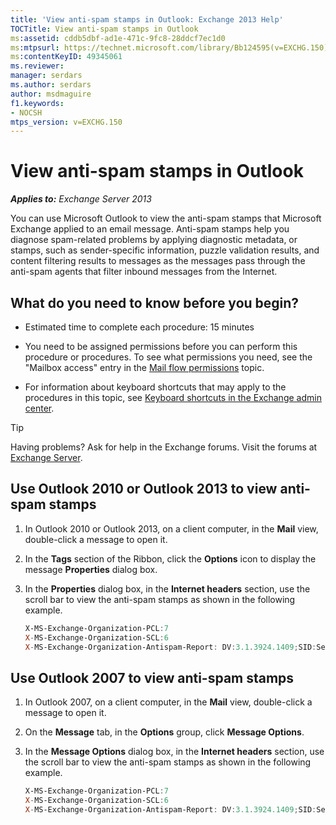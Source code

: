 ```yaml
---
title: 'View anti-spam stamps in Outlook: Exchange 2013 Help'
TOCTitle: View anti-spam stamps in Outlook
ms:assetid: cddb5dbf-ad1e-471c-9fc8-28ddcf7ec1d0
ms:mtpsurl: https://technet.microsoft.com/library/Bb124595(v=EXCHG.150)
ms:contentKeyID: 49345061
ms.reviewer: 
manager: serdars
ms.author: serdars
author: msdmaguire
f1.keywords:
- NOCSH
mtps_version: v=EXCHG.150
---
```


# View anti-spam stamps in Outlook

_**Applies to:** Exchange Server 2013_

You can use Microsoft Outlook to view the anti-spam stamps that Microsoft Exchange applied to an email message. Anti-spam stamps help you diagnose spam-related problems by applying diagnostic metadata, or stamps, such as sender-specific information, puzzle validation results, and content filtering results to messages as the messages pass through the anti-spam agents that filter inbound messages from the Internet.

## What do you need to know before you begin?

- Estimated time to complete each procedure: 15 minutes

- You need to be assigned permissions before you can perform this procedure or procedures. To see what permissions you need, see the "Mailbox access" entry in the [Mail flow permissions](mail-flow-permissions-exchange-2013-help.md) topic.

- For information about keyboard shortcuts that may apply to the procedures in this topic, see [Keyboard shortcuts in the Exchange admin center](keyboard-shortcuts-in-the-exchange-admin-center-2013-help.md).

> [!TIP]
> Having problems? Ask for help in the Exchange forums. Visit the forums at [Exchange Server](https://social.technet.microsoft.com/forums/office/home?category=exchangeserver).

## Use Outlook 2010 or Outlook 2013 to view anti-spam stamps

1. In Outlook 2010 or Outlook 2013, on a client computer, in the **Mail** view, double-click a message to open it.

2. In the **Tags** section of the Ribbon, click the **Options** icon to display the message **Properties** dialog box.

3. In the **Properties** dialog box, in the **Internet headers** section, use the scroll bar to view the anti-spam stamps as shown in the following example.

   ```powershell
   X-MS-Exchange-Organization-PCL:7
   X-MS-Exchange-Organization-SCL:6
   X-MS-Exchange-Organization-Antispam-Report: DV:3.1.3924.1409;SID:SenderIDStatus Fail;PCL:PhishingLevel SUSPICIOUS;CW:CustomList;PP:Presolved;TIME:TimeBasedFeatures
   ```

## Use Outlook 2007 to view anti-spam stamps

1. In Outlook 2007, on a client computer, in the **Mail** view, double-click a message to open it.

2. On the **Message** tab, in the **Options** group, click **Message Options**.

3. In the **Message Options** dialog box, in the **Internet headers** section, use the scroll bar to view the anti-spam stamps as shown in the following example.

   ```powershell
   X-MS-Exchange-Organization-PCL:7
   X-MS-Exchange-Organization-SCL:6
   X-MS-Exchange-Organization-Antispam-Report: DV:3.1.3924.1409;SID:SenderIDStatus Fail;PCL:PhishingLevel SUSPICIOUS;CW:CustomList;PP:Presolved;TIME:TimeBasedFeatures
   ```
